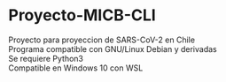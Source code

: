 # Proyecto-MICB-CLI
Proyecto para proyeccion de SARS-CoV-2 en Chile\
Programa compatible con GNU/Linux Debian y derivadas\
Se requiere Python3\
Compatible en Windows 10 con WSL
